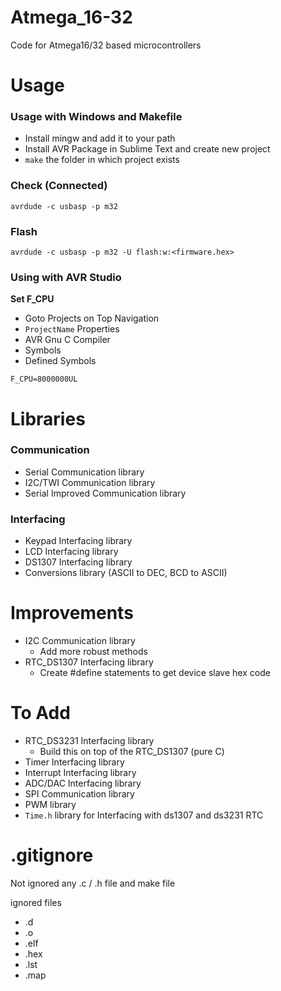 # Atmega_16-32

Code for Atmega16/32 based microcontrollers


# Usage

### Usage with Windows and Makefile

* Install mingw and add it to your path
* Install AVR Package in Sublime Text and create new project
* `make` the folder in which project exists

### Check (Connected)

`avrdude -c usbasp -p m32`

### Flash

`avrdude -c usbasp -p m32 -U flash:w:<firmware.hex>`

### Using with AVR Studio

**Set F_CPU**

- Goto Projects on Top Navigation
- `ProjectName` Properties
- AVR Gnu C Compiler
- Symbols
- Defined Symbols

`F_CPU=8000000UL`

# Libraries

### Communication

* Serial Communication library
* I2C/TWI Communication library
* Serial Improved Communication library

### Interfacing

* Keypad Interfacing library
* LCD Interfacing library
* DS1307 Interfacing library
* Conversions library (ASCII to DEC, BCD to ASCII)

# Improvements

* I2C Communication library
	* Add more robust methods
* RTC_DS1307 Interfacing library
	* Create #define statements to get device slave hex code

# To Add

* RTC_DS3231 Interfacing library
	* Build this on top of the RTC_DS1307 (pure C)
* Timer Interfacing library
* Interrupt Interfacing library
* ADC/DAC Interfacing library
* SPI Communication library
* PWM library
* `Time.h` library for Interfacing with ds1307 and ds3231 RTC


# .gitignore

Not ignored any .c / .h file and make file

ignored files
* .d
* .o
* .elf
* .hex
* .lst
* .map
